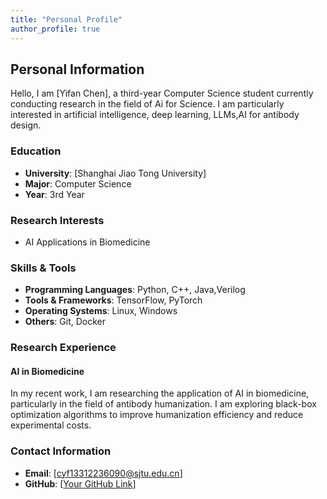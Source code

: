 ```yaml
---
title: "Personal Profile"
author_profile: true
---
```


## Personal Information

Hello, I am [Yifan Chen], a third-year Computer Science student currently conducting research in the field of Ai for Science. I am particularly interested in artificial intelligence, deep learning, LLMs,AI for antibody design.

### Education
- **University**: [Shanghai Jiao Tong University]
- **Major**: Computer Science
- **Year**: 3rd Year

### Research Interests
- AI Applications in Biomedicine

### Skills & Tools
- **Programming Languages**: Python, C++, Java,Verilog
- **Tools & Frameworks**: TensorFlow, PyTorch
- **Operating Systems**: Linux, Windows
- **Others**: Git, Docker

### Research Experience
#### AI in Biomedicine
In my recent work, I am researching the application of AI in biomedicine, particularly in the field of antibody humanization. I am exploring black-box optimization algorithms to improve humanization efficiency and reduce experimental costs.

### Contact Information
- **Email**: [cyf13312236090@sjtu.edu.cn]
- **GitHub**: [[Your GitHub Link](https://github.com/ccccy666)]

